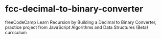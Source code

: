 # fcc-decimal-to-binary-converter
freeCodeCamp Learn Recursion by Building a Decimal to Binary Converter, practice project from JavaScript Algorithms and Data Structures (Beta) curriculum
